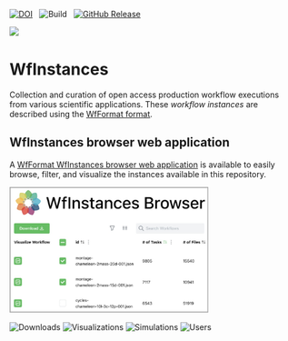 [![DOI](https://zenodo.org/badge/DOI/10.5281/zenodo.12510982.svg)](https://doi.org/10.5281/zenodo.12510982)&nbsp;&nbsp;
![Build](https://github.com/wfcommons/WfInstances/workflows/Build/badge.svg)&nbsp;&nbsp;
[![GitHub Release](https://img.shields.io/github/release/wfcommons/wfinstances/all.svg)](https://github.com/wfcommons/wfinstances/releases)

<a href="https://wfcommons.org" target="_blank"><img src="https://wfcommons.org/images/wfcommons-horizontal.png" width="350" /></a>

# WfInstances
Collection and curation of open access production workflow executions from various scientific applications. These <i>workflow instances</i> are described using the [WfFormat format](https://github.com/wfcommons/WfFormat).


## WfInstances browser web application

A [WfFormat WfInstances browser web application](https://wfinstances.ics.hawaii.edu) is available to easily browse, filter, and visualize the instances available in this repository.

<a href="https://wfinstances.ics.hawaii.edu" target="_blank"><img src="./wfinstances-browser-screenshot.jpeg" width=350 /></a>

![Downloads](https://img.shields.io/badge/downloads-254-blue.svg)
![Visualizations](https://img.shields.io/badge/visualizations-660-orange.svg)
![Simulations](https://img.shields.io/badge/simulations-123-success.svg)
![Users](https://img.shields.io/badge/users-111-lightgrey.svg)



